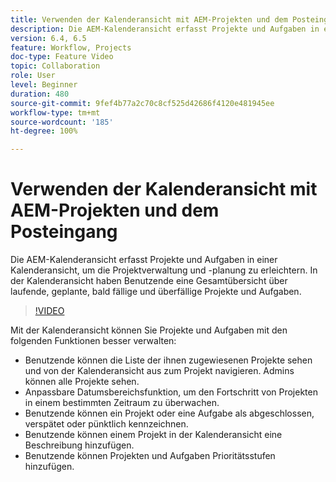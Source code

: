 ```yaml
---
title: Verwenden der Kalenderansicht mit AEM-Projekten und dem Posteingang
description: Die AEM-Kalenderansicht erfasst Projekte und Aufgaben in einer Kalenderansicht, um die Projektverwaltung und -planung zu erleichtern. In der Kalenderansicht haben Benutzende eine Gesamtübersicht über laufende, geplante, bald fällige und überfällige Projekte und Aufgaben.
version: 6.4, 6.5
feature: Workflow, Projects
doc-type: Feature Video
topic: Collaboration
role: User
level: Beginner
duration: 480
source-git-commit: 9fef4b77a2c70c8cf525d42686f4120e481945ee
workflow-type: tm+mt
source-wordcount: '185'
ht-degree: 100%

---
```



# Verwenden der Kalenderansicht mit AEM-Projekten und dem Posteingang

Die AEM-Kalenderansicht erfasst Projekte und Aufgaben in einer Kalenderansicht, um die Projektverwaltung und -planung zu erleichtern. In der Kalenderansicht haben Benutzende eine Gesamtübersicht über laufende, geplante, bald fällige und überfällige Projekte und Aufgaben.

>[!VIDEO](https://video.tv.adobe.com/v/16804?quality=12&learn=on)

Mit der Kalenderansicht können Sie Projekte und Aufgaben mit den folgenden Funktionen besser verwalten:

* Benutzende können die Liste der ihnen zugewiesenen Projekte sehen und von der Kalenderansicht aus zum Projekt navigieren. Admins können alle Projekte sehen.
* Anpassbare Datumsbereichsfunktion, um den Fortschritt von Projekten in einem bestimmten Zeitraum zu überwachen.
* Benutzende können ein Projekt oder eine Aufgabe als abgeschlossen, verspätet oder pünktlich kennzeichnen.
* Benutzende können einem Projekt in der Kalenderansicht eine Beschreibung hinzufügen.
* Benutzende können Projekten und Aufgaben Prioritätsstufen hinzufügen.
